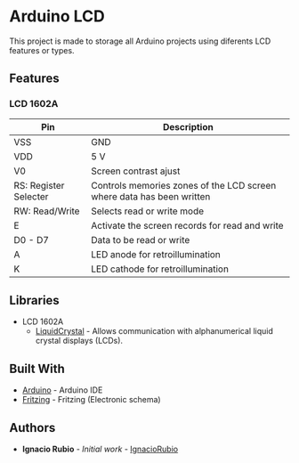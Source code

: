 # Arduino LCD

This project is made to storage all Arduino projects using diferents LCD features or types.

## Features
### LCD 1602A

| Pin                   | Description                                                           |
|-----------------------|-----------------------------------------------------------------------|
| VSS                   | GND                                                                   |
| VDD                   | 5 V                                                                   |
| V0                    | Screen contrast ajust                                                 |
| RS: Register Selecter | Controls memories zones of the LCD screen where data has been written |
| RW: Read/Write        | Selects read or write mode                                            |
| E                     | Activate the screen records for read and write                        |
| D0 - D7               | Data to be read or write                                              |
| A                     | LED anode for retroillumination                                       |
| K                     | LED cathode for retroillumination                                     |

## Libraries
- LCD 1602A
  * [LiquidCrystal](http://www.arduinolibraries.info/libraries/liquid-crystal) - Allows communication with alphanumerical liquid crystal displays (LCDs).

## Built With

* [Arduino](https://www.arduino.cc/en/Main/Software/) - Arduino IDE
* [Fritzing](http://fritzing.org/download/) - Fritzing (Electronic schema)


## Authors

* **Ignacio Rubio** - *Initial work* - [IgnacioRubio](https://github.com/IgnacioRubio)

